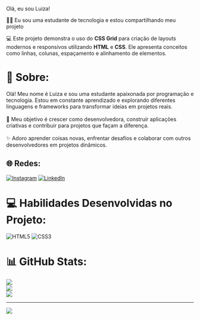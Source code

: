 Olá, eu sou Luiza!

👩‍🎓 Eu sou uma estudante de tecnologia e estou compartilhando meu projeto

💻 Este projeto demonstra o uso do **CSS Grid** para criação de layouts modernos e responsivos utilizando **HTML** e **CSS**. Ele apresenta conceitos como linhas, colunas, espaçamento e alinhamento de elementos.

# 💫 Sobre:
Olá! Meu nome é Luiza e sou uma estudante apaixonada por programação e tecnologia. Estou em constante aprendizado e explorando diferentes linguagens e frameworks para transformar ideias em projetos reais.<br><br>🚀 Meu objetivo é crescer como desenvolvedora, construir aplicações criativas e contribuir para projetos que façam a diferença.<br><br>✨ Adoro aprender coisas novas, enfrentar desafios e colaborar com outros desenvolvedores em projetos dinâmicos.


## 🌐 Redes:
[![Instagram](https://img.shields.io/badge/Instagram-%23E4405F.svg?logo=Instagram&logoColor=white)](https://instagram.com/luiiiq_lu) [![LinkedIn](https://img.shields.io/badge/LinkedIn-%230077B5.svg?logo=linkedin&logoColor=white)](https://linkedin.com/in/luiza-benevides) 

# 💻 Habilidades Desenvolvidas no Projeto:
![HTML5](https://img.shields.io/badge/html5-%23E34F26.svg?style=for-the-badge&logo=html5&logoColor=white) ![CSS3](https://img.shields.io/badge/css3-%231572B6.svg?style=for-the-badge&logo=css3&logoColor=white)
# 📊 GitHub Stats:
![](https://github-readme-stats.vercel.app/api?username=luiiiq&theme=dark&hide_border=false&include_all_commits=false&count_private=false)<br/>
![](https://nirzak-streak-stats.vercel.app/?user=luiiiq&theme=dark&hide_border=false)<br/>
![](https://github-readme-stats.vercel.app/api/top-langs/?username=luiiiq&theme=dark&hide_border=false&include_all_commits=false&count_private=false&layout=compact)

---
[![](https://visitcount.itsvg.in/api?id=luiiiq&icon=0&color=0)](https://visitcount.itsvg.in)

<!-- Proudly created with GPRM ( https://gprm.itsvg.in ) -->

